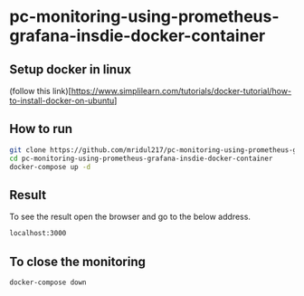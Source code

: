 # pc-monitoring-using-prometheus-grafana-insdie-docker-container
## Setup docker in linux

(follow this link)[https://www.simplilearn.com/tutorials/docker-tutorial/how-to-install-docker-on-ubuntu]

## How to run
```bash
git clone https://github.com/mridul217/pc-monitoring-using-prometheus-grafana-insdie-docker-container
cd pc-monitoring-using-prometheus-grafana-insdie-docker-container
docker-compose up -d
```

## Result
To see the result open the browser and go to the below address.
```bash
localhost:3000
```

## To close the monitoring
```bash
docker-compose down
```
